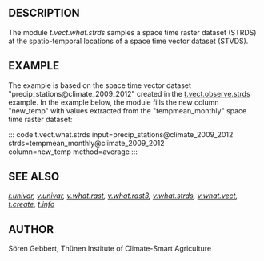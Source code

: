 ## DESCRIPTION

The module *t.vect.what.strds* samples a space time raster dataset
(STRDS) at the spatio-temporal locations of a space time vector dataset
(STVDS).

## EXAMPLE

The example is based on the space time vector dataset
\"precip_stations@climate_2009_2012\" created in the
[t.vect.observe.strds](t.vect.observe.strds.html) example. In the
example below, the module fills the new column \"new_temp\" with values
extracted from the \"tempmean_monthly\" space time raster dataset:

::: code
    t.vect.what.strds input=precip_stations@climate_2009_2012 \
                      strds=tempmean_monthly@climate_2009_2012 \
                      column=new_temp method=average
:::

## SEE ALSO

*[r.univar](r.univar.html), [v.univar](v.univar.html),
[v.what.rast](v.what.rast.html), [v.what.rast3](v.what.rast3.html),
[v.what.strds](v.what.strds.html), [v.what.vect](v.what.vect.html),
[t.create](t.create.html), [t.info](t.info.html)*

## AUTHOR

Sören Gebbert, Thünen Institute of Climate-Smart Agriculture
